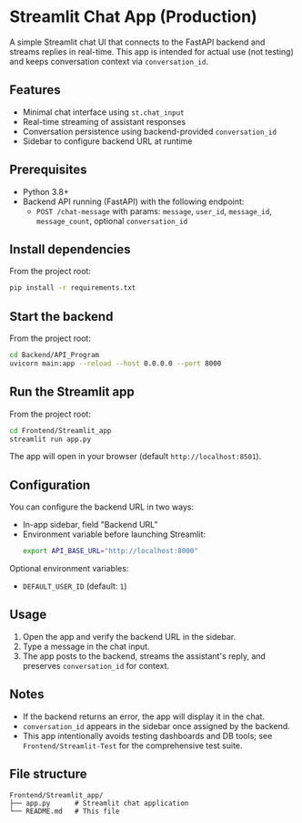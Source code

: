 # Streamlit Chat App (Production)

A simple Streamlit chat UI that connects to the FastAPI backend and streams replies in real-time. This app is intended for actual use (not testing) and keeps conversation context via `conversation_id`.

## Features
- Minimal chat interface using `st.chat_input`
- Real-time streaming of assistant responses
- Conversation persistence using backend-provided `conversation_id`
- Sidebar to configure backend URL at runtime

## Prerequisites
- Python 3.8+
- Backend API running (FastAPI) with the following endpoint:
  - `POST /chat-message` with params: `message`, `user_id`, `message_id`, `message_count`, optional `conversation_id`

## Install dependencies
From the project root:
```bash
pip install -r requirements.txt
```

## Start the backend
From the project root:
```bash
cd Backend/API_Program
uvicorn main:app --reload --host 0.0.0.0 --port 8000
```

## Run the Streamlit app
From the project root:
```bash
cd Frontend/Streamlit_app
streamlit run app.py
```
The app will open in your browser (default `http://localhost:8501`).

## Configuration
You can configure the backend URL in two ways:
- In-app sidebar, field "Backend URL"
- Environment variable before launching Streamlit:
  ```bash
  export API_BASE_URL="http://localhost:8000"
  ```

Optional environment variables:
- `DEFAULT_USER_ID` (default: `1`)

## Usage
1. Open the app and verify the backend URL in the sidebar.
2. Type a message in the chat input.
3. The app posts to the backend, streams the assistant's reply, and preserves `conversation_id` for context.

## Notes
- If the backend returns an error, the app will display it in the chat.
- `conversation_id` appears in the sidebar once assigned by the backend.
- This app intentionally avoids testing dashboards and DB tools; see `Frontend/Streamlit-Test` for the comprehensive test suite.

## File structure
```
Frontend/Streamlit_app/
├── app.py      # Streamlit chat application
└── README.md   # This file
```
